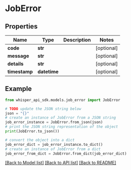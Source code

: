# JobError


## Properties

Name | Type | Description | Notes
------------ | ------------- | ------------- | -------------
**code** | **str** |  | [optional] 
**message** | **str** |  | [optional] 
**details** | **str** |  | [optional] 
**timestamp** | **datetime** |  | [optional] 

## Example

```python
from whisper_api_sdk.models.job_error import JobError

# TODO update the JSON string below
json = "{}"
# create an instance of JobError from a JSON string
job_error_instance = JobError.from_json(json)
# print the JSON string representation of the object
print(JobError.to_json())

# convert the object into a dict
job_error_dict = job_error_instance.to_dict()
# create an instance of JobError from a dict
job_error_from_dict = JobError.from_dict(job_error_dict)
```
[[Back to Model list]](../README.md#documentation-for-models) [[Back to API list]](../README.md#documentation-for-api-endpoints) [[Back to README]](../README.md)


